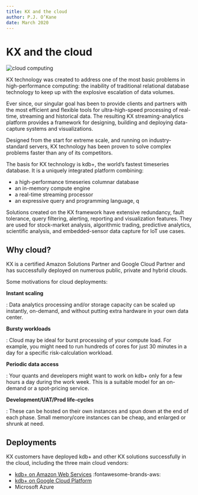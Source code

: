 ```yaml
---
title: KX and the cloud
author: P.J. O’Kane
date: March 2020
---
```

# KX and the cloud


![cloud computing](../img/cloud-computing.jpg)
<!-- GettyImages-1087885966 -->

KX technology was created to address one of the most basic problems in high-performance computing: the inability of traditional relational database technology to keep up with the explosive escalation of data volumes. 

Ever since, our singular goal has been to provide clients and partners with the most efficient and flexible tools for ultra-high-speed processing of real-time, streaming and historical data. The resulting KX streaming-analytics platform provides a framework for designing, building and deploying data-capture systems and visualizations. 

Designed from the start for extreme scale, and running on industry-standard servers, KX technology has been proven to solve complex problems faster than any of its competitors.

The basis for KX technology is kdb+, the world’s fastest timeseries database. It is a uniquely integrated platform combining:

-   a high-performance timeseries columnar database
-   an in-memory compute engine
-   a real-time streaming processor
-   an expressive query and programming language, q

Solutions created on the KX framework have extensive redundancy, fault tolerance, query filtering, alerting, reporting and visualization features. They are used for stock-market analysis, algorithmic trading, predictive analytics, scientific analysis, and embedded-sensor data capture for IoT use cases.


## Why cloud?

KX is a certified Amazon Solutions Partner and Google Cloud Partner and has successfully deployed on numerous public, private and hybrid clouds.

Some motivations for cloud deployments:

**Instant scaling**

: Data analytics processing and/or storage capacity can be scaled up instantly, on-demand, and without putting extra hardware in your own data center.

**Bursty workloads**

: Cloud may be ideal for burst processing of your compute load. For example, you might need to run hundreds of cores for just 30 minutes in a day for a specific risk-calculation workload.

**Periodic data access**

: Your quants and developers might want to work on kdb+ only for a few hours a day during the work week. This is a suitable model for an on-demand or a spot-pricing service.

**Development/UAT/Prod life-cycles**

: These can be hosted on their own instances and spun down at the end of each phase. Small memory/core instances can be cheap, and enlarged or shrunk at need.


## Deployments

KX customers have deployed kdb+ and other KX solutions successfully in the cloud, including the three main cloud vendors: 

-   [kdb+ on Amazon Web Services](aws/index.md) :fontawesome-brands-aws: 
-   [kdb+ on Google Cloud Platform](gcpm/index.md) 
-   Microsoft Azure


